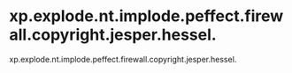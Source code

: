 # xp.explode.nt.implode.peffect.firewall.copyright.jesper.hessel.
xp.explode.nt.implode.peffect.firewall.copyright.jesper.hessel.
